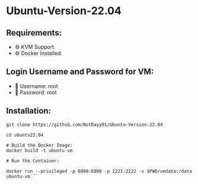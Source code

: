 # Ubuntu-Version-22.04

## Requirements: 
- ⚙️ KVM Support.
- ⚙️ Docker Installed.

## Login Username and Password for VM:
- 👤 Username: root
- 🔑 Password: root

## Installation: 
```# Clone the Repository:
git clone https://github.com/NotRayy01/Ubuntu-Version-22.04

cd ubuntu22.04

# Build the Docker Image:
docker build -t ubuntu-vm

# Run the Container:

docker run --privileged -p 6080:6080 -p 2221:2222 -v $PWD/vmdata:/data ubuntu-vm```

